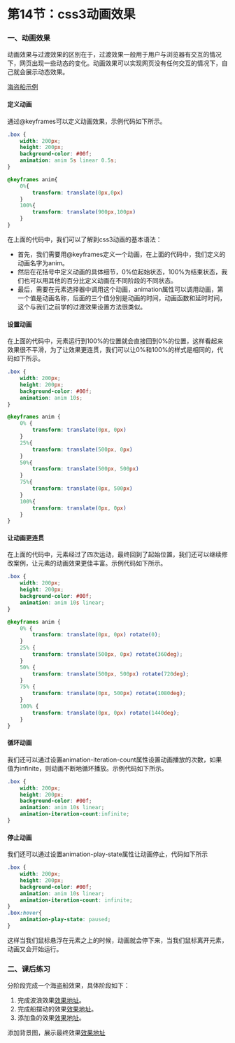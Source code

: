 # 第14节：css3动画效果

### 一、动画效果

动画效果与过渡效果的区别在于，过渡效果一般用于用户与浏览器有交互的情况下，网页出现一些动态的变化。动画效果可以实现网页没有任何交互的情况下，自己就会展示动态效果。

[海盗船示例]()

#### 定义动画

通过@keyframes可以定义动画效果，示例代码如下所示。

``` css
.box {
    width: 200px;
    height: 200px;
    background-color: #00f;
    animation: anim 5s linear 0.5s;
}

@keyframes anim{
    0%{
        transform: translate(0px,0px)
    }
    100%{
        transform: translate(900px,100px)
    }
}
```

在上面的代码中，我们可以了解到css3动画的基本语法：

* 首先，我们需要用@keyframes定义一个动画，在上面的代码中，我们定义的动画名字为anim。
* 然后在花括号中定义动画的具体细节，0%位起始状态，100%为结束状态，我们也可以用其他的百分比定义动画在不同阶段的不同状态。
* 最后，需要在元素选择器中调用这个动画，animation属性可以调用动画，第一个值是动画名称，后面的三个值分别是动画的时间，动画函数和延时时间，这个与我们之前学的过渡效果设置方法很类似。

#### 设置动画

在上面的代码中，元素运行到100%的位置就会直接回到0%的位置，这样看起来效果很不平滑，为了让效果更连贯，我们可以让0%和100%的样式是相同的，代码如下所示。

``` css
.box {
    width: 200px;
    height: 200px;
    background-color: #00f;
    animation: anim 10s;
}

@keyframes anim {
    0% {
        transform: translate(0px, 0px)
    }
    25%{
        transform: translate(500px, 0px)
    }
    50%{
        transform: translate(500px, 500px)
    }
    75%{
        transform: translate(0px, 500px)
    }
    100%{
        transform: translate(0px, 0px)
    }
}
```

#### 让动画更连贯

在上面的代码中，元素经过了四次运动，最终回到了起始位置，我们还可以继续修改案例，让元素的动画效果更佳丰富。示例代码如下所示。

``` css
.box {
    width: 200px;
    height: 200px;
    background-color: #00f;
    animation: anim 10s linear;
}

@keyframes anim {
    0% {
        transform: translate(0px, 0px) rotate(0);
    }
    25% {
        transform: translate(500px, 0px) rotate(360deg);
    }
    50% {
        transform: translate(500px, 500px) rotate(720deg);
    }
    75% {
        transform: translate(0px, 500px) rotate(1080deg);
    }
    100% {
        transform: translate(0px, 0px) rotate(1440deg);
    }
}
```

#### 循环动画

我们还可以通过设置animation-iteration-count属性设置动画播放的次数，如果值为infinite，则动画不断地循环播放。示例代码如下所示。

``` css
.box {
    width: 200px;
    height: 200px;
    background-color: #00f;
    animation: anim 10s linear;
    animation-iteration-count:infinite;
}
```

#### 停止动画

我们还可以通过设置animation-play-state属性让动画停止，代码如下所示

``` css
.box {
    width: 200px;
    height: 200px;
    background-color: #00f;
    animation: anim 10s linear;
    animation-iteration-count: infinite;
}
.box:hover{
    animation-play-state: paused;
}
```

这样当我们鼠标悬浮在元素之上的时候，动画就会停下来，当我们鼠标离开元素，动画又会开始运行。

### 二、课后练习

分阶段完成一个海盗船效果，具体阶段如下：

1. 完成波浪效果[效果地址]()。
2. 完成船摆动的效果[效果地址]()。
3. 添加鱼的效果[效果地址]()。

添加背景图，展示最终效果[效果地址]()
